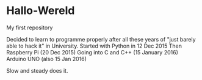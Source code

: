 # Hallo-Wereld
My first repository

Decided to learn to programme properly after all these years of "just barely able to hack it" in University. 
Started with Python in 12 Dec 2015
Then Raspberry Pi (20 Dec 2015)
Going into C and C++ (15 January 2016) 
Arduino UNO (also 15 Jan 2016)

Slow and steady does it. 
